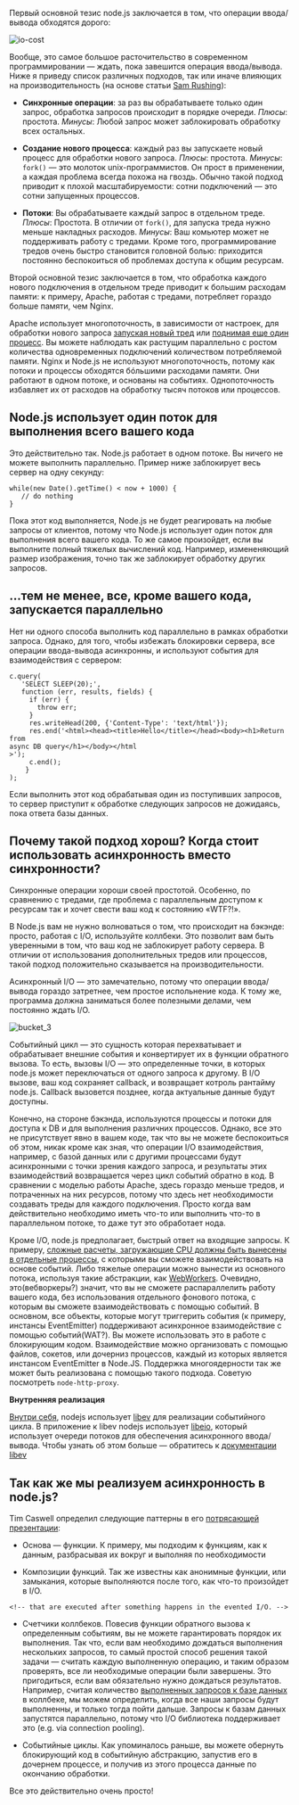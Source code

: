 Первый основной тезис node.js заключается в том, что операции ввода/вывода
обходятся дорого:

﻿![][1]

Вообще, это самое большое расточительство в современном программировании — 
ждать, пока завешится операция ввода/вывода. Ниже я приведу список различных 
подходов, так или иначе влияющих на производительность 
(на основе статьи [Sam Rushing][2]):

*   **Синхронные операции**: за раз вы обрабатываете только один запрос, 
    обработка запросов происходит в порядке очереди.
    *Плюсы*: простота.
    *Минусы*: Любой запрос может заблокировать обработку всех остальных.

*   **Создание нового процесса**: каждый раз вы запускаете новый процесс 
    для обработки нового запроса.
    *Плюсы*: простота.
    *Минусы*: `fork()` — это молоток unix-программистов. Он прост 
    в применении, а каждая проблема всегда похожа на гвоздь. Обычно такой подход 
    приводит к плохой масштабируемости: сотни подключений — это сотни запущенных
    процессов.

*   **Потоки**: Вы обрабатываете каждый запрос в отдельном треде.
    *Плюсы*: Простота. В отличии от `fork()`, для запуска треда нужно меньше
    накладных расходов.
    *Минусы*: Ваш комьютер может не поддерживать работу с тредами. Кроме того, 
    программирование тредов очень быстро становится головной болью: приходится
    постоянно беспокоиться об проблемах доступа к общим ресурсам.


Второй основной тезис заключается в том, что обработка каждого нового 
подключения в отдельном треде приводит к большим расходам памяти: к примеру, 
Apache, работая с тредами, потребляет гораздо больше памяти, чем Nginx.

Apache использует многопоточность, в зависимости от настроек, для обработки 
нового запроса [запуская новый тред][3] или [поднимая еще один процесс][4]. 
Вы можете наблюдать как растущим параллельно с ростом количества одновременных 
подключений количеством потребляемой памяти. Nginx и Node.js не используют 
многопоточность, потому как потоки и процессы обходятся бóльшими расходами 
памяти. Они работают в одном потоке, и основаны на событиях. Однопоточность 
избавляет их от расходов на обработку тысяч потоков или процессов.


## **Node.js использует один поток для выполнения всего вашего кода**

Это действительно так. Node.js работает в одном потоке. Вы ничего не можете
выполнить параллельно. Пример ниже заблокирует весь сервер на одну секунду:

    while(new Date().getTime() < now + 1000) {  
       // do nothing  
    }

Пока этот код выполняется, Node.js не будет реагировать на любые запросы
от клиентов, потому что Node.js использует один поток для выполнения всего 
вашего кода. То же самое произойдет, если вы выполните полный тяжелых вычислений
код. Например, измененяющий размер изображения, точно так же заблокирует
обработку других запросов. 


## **…тем не менее, все, кроме вашего кода, запускается параллельно**



Нет ни одного способа выполнить код параллельно в рамках обработки запроса. 
Однако, для того, чтобы избежать блокировки сервера, все операции ввода-вывода 
асинхронны, и используют события для взаимодействия с сервером:

    c.query(  
       'SELECT SLEEP(20);',  
       function (err, results, fields) {  
         if (err) {  
           throw err;  
         }  
         res.writeHead(200, {'Content-Type': 'text/html'});  
         res.end('<html><head><title>Hello</title></head><body><h1>Return from
    async DB query</h1></body></html
    >');  
         c.end();  
        }  
    ); 

Если выполнить этот код обрабатывая один из поступивших запросов, то сервер
приступит к обработке следующих запросов не дожидаясь, пока ответа базы данных.


## 
## Почему такой подход хорош? Когда стоит использовать асинхронность вместо синхронности?

Синхронные операции хороши своей простотой. Особенно, по сравнению с тредами,
где проблема с параллельным доступом к ресурсам так и хочет свести ваш код
к состоянию «WTF?!».



В Node.js вам не нужно волноваться о том, что происходит на бэкэнде: просто, 
работая c I/O, используйте коллбеки. Это позволит вам быть уверенными в том, 
что ваш код не заблокирует работу сервера. В отличии от использования 
дополнительных тредов или процессов, такой подход положительно сказывается 
на производительности.


Асинхронный I/O — это замечательно, потому что операции ввода/вывода гораздо
затретнее, чем простое испольнение кода. К тому же, программа должна заниматься
более полезными делами, чем постоянно ждать I/O.

![][10]



Событийный цикл — это сущность которая перехватывает и обрабатывает внешние 
события и конвертирует их в функции обратного вызова. То есть, вызовы I/O — это
определенные точки, в которых node.js может переключаться от одного запроса 
к другому. В I/O вызове, ваш код сохраняет callback, и возвращает котроль 
рантайму node.js. Callback вызовется позднее, когда актуальные данные будут 
доступны.

<!-- An event loop is “an entity that handles and processes external events and
converts them into callback invocations”. So I/O calls are the points at which 
Node.js can switch from one request to another. At an I/O call, your code saves 
the callback and returns control to the node.js runtime environment. The 
callback will be called later when the data actually is available. -->

Конечно, на стороне бэкэнда, используются процессы и потоки для доступа к DB 
и для выполнения различних процессов. Однако, все это не присутствует явно в 
вашем коде, так что вы не можете беспокоиться об этом, никак кроме как зная, 
что операции I/O взаимодействия, например, с базой данных или с другими
процессами будут асинхронными с точки зрения каждого запроса, и результаты этих
взаимодействий  возвращается через цикл событий обратно в код. В сравнении с 
моделью работы Apache, здесь гораздо меньше тредов, и потраченных на них
ресурсов, потому что здесь нет необходимости создавать треды для каждого 
подключения. Просто когда вам действительно необходимо иметь что-то или выполнить 
что-то в параллельном потоке, то даже тут это обработает нода. 


<!-- Of course, on the backend, there are 
[threads and processes for DB access and process execution][11]. However, these
are not explicitly exposed to your code, so you can’t worry about them other 
than by knowing that I/O interactions e.g. with the database, or with other 
processes will be asynchronous from the perspective of each request since the 
results from those threads are returned via the event loop to your code. 
Compared to the Apache model, there are a lot less threads and thread overhead, 
since threads aren’t needed for each connection; just when you absolutely 
positively must have something else running in parallel and even then the 
management is handled by Node.js. -->

Кроме I/O, node.js предполагает, быстрый ответ на входящие запросы. К примеру, 
[сложные расчеты, загружающие CPU должны быть вынесены в отдельные процессы][12], 
с которыми вы сможете взаимодействовать на основе событий. Либо тяжелые операции
можно вынести из основного потока, используя такие абстракции, как [WebWorkers][13].
Очевидно, это(вебворкеры?) значит, что вы не сможете распараллелить работу вашего кода, 
без использования отдельного фонового потока, с которым вы сможете 
взаимодействовать с помощью событий. В основном, все объекты, которые могут
триггерить события (к примеру, инстансы EventEmitter) поддерживают асинхронное 
взаимодействие с помощью событий(WAT?). Вы можете использовать это в работе 
с блокирующим кодом. Взаимодействие можно организовать с помощью файлов, 
сокетов, или дочерниз процессов, каждый из которых является инстансом EventEmitter
в Node.JS. Поддержка многоядерности так же может быть реализована с помощью 
такого подхода. Советую посмотреть `node-http-proxy`.

<!-- Other than I/O calls, Node.js expects that all requests return quickly; e.g. 
[CPU-intensive work should be split off to another process][12] with which you
can interact as with events, or by using an abstraction like
 [WebWorkers][13]. This (obviously) means that you can’t parallelize your
code without another thread in the background with which you interact via events.
Basically, all objects which emit events (e.g. are instances of EventEmitter) 
support asynchronous evented interaction and you can interact with blocking code
in this manner e.g. using files, sockets or child processes all of which are 
EventEmitters in Node.js.[Multicore can be done][14] using this approach; see
also: node-http-proxy.
 -->

**Внутренняя реализация**
<!-- **Internal implementation** -->

[Внутри себя][15], nodejs использует [libev][16] для реализации событийного цикла.
В приложение к libev nodejs использует [libeio][17], который использует очереди
потоков для обеспечения асинхронного ввода/вывода. Чтобы узнать об этом больше — 
обратитесь к [документации libev][18]

<!-- [Internally][15], node.js relies on [libev][16] to provide the event loop,
which is supplemented by[libeio][17] which uses pooled threads to provide
asynchronous I/O. To learn even more,  have a look at the
[libev documentation][18]. -->

## Так как же мы реализуем асинхронность в node.js?

<!-- ## So how do we do async in Node.js? -->

Tim Caswell определил следующие паттерны в его [потрясающей презентации][20]:

<!-- Tim Caswell describes the patterns in his [excellent presentation][19]: -->

*   Основа — функции. К примеру, мы подходим к функциям, как к данным, 
    разбрасывая их вокруг и выполняя по необходимости

<!-- *   First-class functions. E.g. we pass around functions as data, shuffle them
    around and execute them when needed. -->

*   Композиции функций. Так же известны как анонимные функции, или замыкания, 
    которые выполняются после того, как что-то произойдет в I/O.

<!-- *   Function composition. Also known as having anonymous functions or closures -->
    <!-- that are executed after something happens in the evented I/O. -->

*   Счетчики коллбеков. Повесив функции обратного вызова к определенным событиям,
    вы не можете гарантировать порядок их выполнения. Так что, если вам необходимо
    дождаться выполнения нескольких запросов, то самый простой способ решения
    такой задачи — считать каждую выполненную операцию, и таким образом проверять, 
    все ли необходимые операции были завершены. Это пригодиться, если вам
    обязательно нужно дождаться результатов. Например, считая количество 
    [выполненных запросов к базе данных][20] в коллбеке, мы можем определить,
    когда все наши запросы будут выполненны, и только тогда пойти дальше. 
    Запросы к базам данных запустятся параллельно, потому что I/O библиотека
    поддерживает это (e.g. via connection pooling).

<!-- *   Callback counters. For evented callbacks, you cannot guarantee that I/O
    events are generated in any particular order. So if you need multiple queries to
    complete, usually you just keep count of any parallel I/O operations, and check 
    that all the necessary operations have completed when you absolutely must wait 
    for the result; e.g
   [by counting the number of returned DB queries][20] in the event callback
    and only going further when you have all the data. The queries will run in 
    parallel provided that the I/O library supports this (e.g. via connection 
    pooling
    ). -->

*   Событийные циклы. Как упоминалось раньше, вы можете обернуть блокирующий код
    в событийную абстракцию, запустив его в дочернем процессе, и получив из этого
    процесса данные по окончанию обработки. 

<!-- *   Event loops. As mentioned earlier, you can wrap blocking code into an
    evented abstraction e.g. by running a child process and returning data as it it 
    is processed. -->

Все это действительно очень просто!

<!-- It really is that simple! -->

 [1]: img/io-cost.png "io-cost"
 [2]: http://www.nightmare.com/medusa/async_sockets.html
 [3]: http://httpd.apache.org/docs/2.0/mod/worker.html
 [4]: http://httpd.apache.org/docs/2.0/mod/prefork.html
 [10]: img/bucket_3.gif "bucket_3"

 [11]: http://stackoverflow.com/questions/3629784/how-is-node-js-inherently-faster-when-it-still-relies-on-threads-internally

 [12]: http://stackoverflow.com/questions/3491811/node-js-and-cpu-intensive-requests
 [13]: http://blog.std.in/2010/07/08/nodejs-webworker-design/

 [14]: http://developer.yahoo.com/blogs/ydn/posts/2010/07/multicore_http_server_with_nodejs/
 [15]: https://github.com/ry/node/tree/master/deps
 [16]: http://software.schmorp.de/pkg/libev.html
 [17]: http://software.schmorp.de/pkg/libeio.html
 [18]: http://pod.tst.eu/http://cvs.schmorp.de/libev/ev.pod
 [19]: http://creationix.com/jsconf.pdf

 [20]: http://stackoverflow.com/questions/4631774/coordinating-parallel-execution-in-node-js